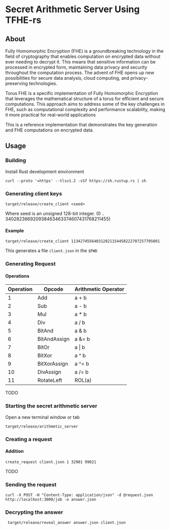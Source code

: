 # Secret Arithmetic Server Using TFHE-rs

## About

Fully Homomorphic Encryption (FHE) is a groundbreaking technology in the field of cryptography that enables computation on encrypted data without ever needing to decrypt it. This means that sensitive information can be processed in encrypted form, maintaining data privacy and security throughout the computation process. The advent of FHE opens up new possibilities for secure data analysis, cloud computing, and privacy-preserving technologies.

Torus FHE is a specific implementation of Fully Homomorphic Encryption that leverages the mathematical structure of a torus for efficient and secure computations. This approach aims to address some of the key challenges in FHE, such as computational complexity and performance scalability, making it more practical for real-world applications

This is a reference implementation that demonstrates the key generation and FHE computations on encrypted data.  

## Usage

### Building

Install Rust development environment 

```shell
curl --proto '=https' --tlsv1.2 -sSf https://sh.rustup.rs | sh
```

### Generating client keys


```shell
target/release/create_client <seed>
```
Where seed is an unsigned 128-bit integer.  (0 .. 340282366920938463463374607431768211455)

#### Example

```shell
target/release/create_client 113427455640312821154458222707257705001
```

This generates a file `client.json` in the `$PWD`


### Generating Request

#### Operations 

| Operation | Opcode       | Arithmetic Operator |
|-----------|--------------|---------------------|
| 1         | Add          | a + b               |
| 2         | Sub          | a - b               |
| 3         | Mul          | a * b               |
| 4         | Div          | a / b               |
| 5         | BitAnd       | a & b               |
| 6         | BitAndAssign | a &= b              |
| 7         | BitOr        | a \| b              |
| 8         | BitXor       | a ^ b               |
| 9         | BitXorAssign | a ^= b              |
| 10        | DivAssign    | a /= b              |
| 11        | RotateLeft   | ROL(a)              |
TODO

### Starting the secret arithmetic server

Open a new terminal window or tab

```shell
target/release/arithmetic_server 
```

### Creating a request

#### Addition 

```shell
create_request client.json 1 32901 99021
```
TODO

### Sending the request

```shell
curl -X POST -H "Content-Type: application/json" -d @request.json http://localhost:3000/job -o answer.json
```

### Decrypting the answer

```shell
 target/release/reveal_answer answer.json client.json
```